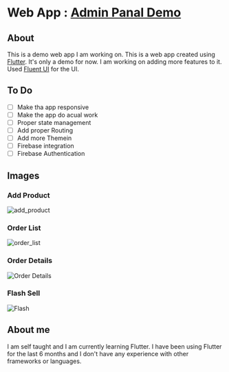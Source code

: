 # Web App : [Admin Panal Demo](https://ahnaf16.github.io/admin_panal/)

## About

This is a demo web app I am working on. This is a web app created using [Flutter](https://flutter.dev/). It's only a demo for now. I am working on adding more features to it. Used [Fluent UI](https://pub.dev/packages/fluent_ui) for the UI.

## To Do

- [ ] Make tha app responsive
- [ ] Make the app do acual work
- [ ] Proper state management
- [ ] Add proper Routing
- [ ] Add more Themein
- [ ] Firebase integration
- [ ] Firebase Authentication

## Images

### Add Product

![add_product](https://github.com/Ahnaf16/ahnaf16.github.io/blob/main/assets/img/addProduct.png?raw=true)

### Order List

![order_list](https://github.com/Ahnaf16/ahnaf16.github.io/blob/main/assets/img/orderlist.png?raw=true)

### Order Details

![Order Details](https://github.com/Ahnaf16/ahnaf16.github.io/blob/main/assets/img/orderInfo.png?raw=true)

### Flash Sell

![Flash](https://github.com/Ahnaf16/ahnaf16.github.io/blob/main/assets/img/flash.png?raw=true)

## About me

I am self taught and I am currently learning Flutter. I have been using Flutter for the last 6 months and I don't have any experience with other frameworks or languages.
